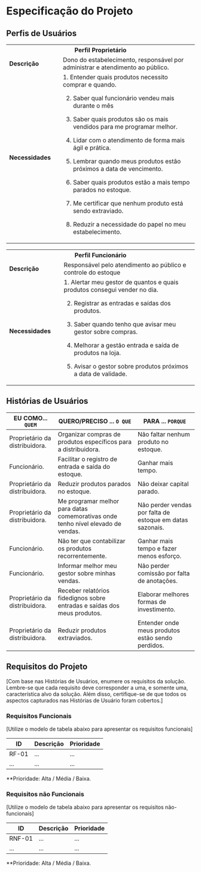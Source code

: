 # Especificação do Projeto

## Perfis de Usuários









<table>
<tbody>
<tr align=center>
<th colspan="2">Perfil Proprietário </th>
</tr>
<tr>
<td width="150px"><b>Descrição</b></td>
<td width="600px">Dono do estabelecimento, responsável por administrar e atendimento ao público.  
 </td>
</tr>
<tr>
<td><b>Necessidades</b></td>
<td>1. Entender quais produtos necessito comprar e quando. 

2. Saber qual funcionário vendeu mais durante o mês 

3. Saber quais produtos são os mais vendidos para me programar melhor. 

4. Lidar com o atendimento de forma mais ágil e prática. 

5. Lembrar quando meus produtos estão próximos a data de vencimento. 

6. Saber quais produtos estão a mais tempo parados no estoque. 

7. Me certificar que nenhum produto está sendo extraviado. 

8. Reduzir a necessidade do papel no meu estabelecimento.</td>
</tr>
</tbody>
</table>

<table>
<tbody>
<tr align=center>
<th colspan="2">Perfil Funcionário </th>
</tr>
<tr>
<td width="150px"><b>Descrição</b></td>
<td width="600px">  Responsável pelo atendimento ao público e controle do estoque
 </td>
</tr>
<tr>
<td><b>Necessidades</b>  
</td>
<td>1. Alertar meu gestor de quantos e quais produtos consegui vender no dia. 

2. Registrar as entradas e saídas dos produtos. 

3. Saber quando tenho que avisar meu gestor sobre compras. 

4. Melhorar a gestão entrada e saída de produtos na loja.
5.  Avisar o gestor sobre produtos próximos a data de validade.</td>
</tr>
</tbody>
</table>




## Histórias de Usuários

|EU COMO... `QUEM`   | QUERO/PRECISO ... `O QUE` |PARA ... `PORQUE`                 |
|--------------------|---------------------------|----------------------------------|
| Proprietário da distribuidora.|Organizar compras de produtos específicos para a distribuidora.|Não faltar nenhum produto no estoque.|
| Funcionário.|Facilitar o registro de entrada e saída do estoque.|Ganhar mais tempo.
| Proprietário da distribuidora.| Reduzir produtos parados no estoque.|Não deixar capital parado.|
| Proprietário da distribuidora.|Me programar melhor para datas comemorativas onde tenho nível elevado de vendas.|Não perder vendas por falta de estoque em datas sazonais.|
|Funcionário.|Não ter que contabilizar os produtos recorrentemente.|Ganhar mais tempo e fazer menos esforço.|
|Funcionário.|Informar melhor meu gestor sobre minhas vendas.|Não perder comissão por falta de anotações.|
|Proprietário da distribuidora.|Receber relatórios fidedignos sobre entradas e saídas dos meus produtos.|Elaborar melhores formas de investimento.|
|Proprietário da distribuidora.|Reduzir produtos extraviados.|Entender onde meus produtos estão sendo perdidos.|
## Requisitos do Projeto

[Com base nas Histórias de Usuários, enumere os requisitos da solução. Lembre-se que cada requisito deve corresponder a uma, e somente uma, característica alvo da solução. Além disso, certifique-se de que todos os aspectos capturados nas Histórias de Usuário foram cobertos.]

### Requisitos Funcionais

[Utilize o modelo de tabela abaixo para apresentar os requisitos funcionais]

|ID    | Descrição                | Prioridade |
|-------|---------------------------------|----|
| RF-01 |  ...                    | ...   | 
|  ...  |  ...                    | ...   |

**Prioridade: Alta / Média / Baixa. 

### Requisitos não Funcionais

[Utilize o modelo de tabela abaixo para apresentar os requisitos não-funcionais]

|ID      | Descrição               |Prioridade |
|--------|-------------------------|----|
| RNF-01 |  ...                    | ...   | 
| ...    |  ...                    | ...   | 

**Prioridade: Alta / Média / Baixa. 

